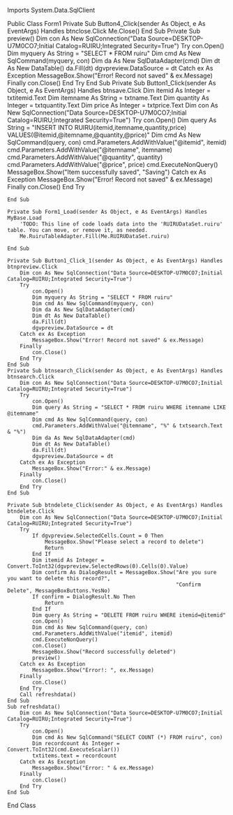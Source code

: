 Imports System.Data.SqlClient

Public Class Form1
    Private Sub Button4_Click(sender As Object, e As EventArgs) Handles btnclose.Click
        Me.Close()
    End Sub
    Private Sub preview()
        Dim con As New SqlConnection("Data Source=DESKTOP-U7M0CO7;Initial Catalog=RUIRU;Integrated Security=True")
        Try
            con.Open()
            Dim myquery As String = "SELECT * FROM ruiru"
            Dim cmd As New SqlCommand(myquery, con)
            Dim da As New SqlDataAdapter(cmd)
            Dim dt As New DataTable()
            da.Fill(dt)
            dgvpreview.DataSource = dt
        Catch ex As Exception
            MessageBox.Show("Error! Record not saved" & ex.Message)
        Finally
            con.Close()
        End Try
    End Sub
    Private Sub Button1_Click(sender As Object, e As EventArgs) Handles btnsave.Click
        Dim itemid As Integer = txtitemid.Text
        Dim itemname As String = txtname.Text
        Dim quantity As Integer = txtquantity.Text
        Dim price As Integer = txtprice.Text
        Dim con As New SqlConnection("Data Source=DESKTOP-U7M0CO7;Initial Catalog=RUIRU;Integrated Security=True")
        Try
            con.Open()
            Dim query As String = "INSERT INTO RUIRU(itemid,itemname,quantity,price) VALUES(@itemid,@itemname,@quantity,@price)"
            Dim cmd As New SqlCommand(query, con)
            cmd.Parameters.AddWithValue("@itemid", itemid)
            cmd.Parameters.AddWithValue("@itemname", itemname)
            cmd.Parameters.AddWithValue("@quantity", quantity)
            cmd.Parameters.AddWithValue("@price", price)
            cmd.ExecuteNonQuery()
            MessageBox.Show("Item successfully saved", "Saving")
        Catch ex As Exception
            MessageBox.Show("Error! Record not saved" & ex.Message)
        Finally
            con.Close()
        End Try

    End Sub

    Private Sub Form1_Load(sender As Object, e As EventArgs) Handles MyBase.Load
        'TODO: This line of code loads data into the 'RUIRUDataSet.ruiru' table. You can move, or remove it, as needed.
        Me.RuiruTableAdapter.Fill(Me.RUIRUDataSet.ruiru)

    End Sub

    Private Sub Button1_Click_1(sender As Object, e As EventArgs) Handles btnpreview.Click
        Dim con As New SqlConnection("Data Source=DESKTOP-U7M0CO7;Initial Catalog=RUIRU;Integrated Security=True")
        Try
            con.Open()
            Dim myquery As String = "SELECT * FROM ruiru"
            Dim cmd As New SqlCommand(myquery, con)
            Dim da As New SqlDataAdapter(cmd)
            Dim dt As New DataTable()
            da.Fill(dt)
            dgvpreview.DataSource = dt
        Catch ex As Exception
            MessageBox.Show("Error! Record not saved" & ex.Message)
        Finally
            con.Close()
        End Try
    End Sub
    Private Sub btnsearch_Click(sender As Object, e As EventArgs) Handles btnsearch.Click
        Dim con As New SqlConnection("Data Source=DESKTOP-U7M0CO7;Initial Catalog=RUIRU;Integrated Security=True")
        Try
            con.Open()
            Dim query As String = "SELECT * FROM ruiru WHERE itemname LIKE @itemname"
            Dim cmd As New SqlCommand(query, con)
            cmd.Parameters.AddWithValue("@itemname", "%" & txtsearch.Text & "%")
            Dim da As New SqlDataAdapter(cmd)
            Dim dt As New DataTable()
            da.Fill(dt)
            dgvpreview.DataSource = dt
        Catch ex As Exception
            MessageBox.Show("Error:" & ex.Message)
        Finally
            con.Close()
        End Try
    End Sub

    Private Sub btndelete_Click(sender As Object, e As EventArgs) Handles btndelete.Click
        Dim con As New SqlConnection("Data Source=DESKTOP-U7M0CO7;Initial Catalog=RUIRU;Integrated Security=True")
        Try
            If dgvpreview.SelectedCells.Count = 0 Then
                MessageBox.Show("Please select a record to delete")
                Return
            End If
            Dim itemid As Integer = Convert.ToInt32(dgvpreview.SelectedRows(0).Cells(0).Value)
            Dim confirm As DialogResult = MessageBox.Show("Are you sure you want to delete this record?",
                                                          "Confirm Delete", MessageBoxButtons.YesNo)
            If confirm = DialogResult.No Then
                Return
            End If
            Dim query As String = "DELETE FROM ruiru WHERE itemid=@itemid"
            con.Open()
            Dim cmd As New SqlCommand(query, con)
            cmd.Parameters.AddWithValue("itemid", itemid)
            cmd.ExecuteNonQuery()
            con.Close()
            MessageBox.Show("Record successfully deleted")
            preview()
        Catch ex As Exception
            MessageBox.Show("Error!: ", ex.Message)
        Finally
            con.Close()
        End Try
        Call refreshdata()
    End Sub
    Sub refreshdata()
        Dim con As New SqlConnection("Data Source=DESKTOP-U7M0CO7;Initial Catalog=RUIRU;Integrated Security=True")
        Try
            con.Open()
            Dim cmd As New SqlCommand("SELECT COUNT (*) FROM ruiru", con)
            Dim recordcount As Integer = Convert.ToInt32(cmd.ExecuteScalar())
            txtitems.text = recordcount
        Catch ex As Exception
            MessageBox.Show("Error: " & ex.Message)
        Finally
            con.Close()
        End Try
    End Sub
End Class
